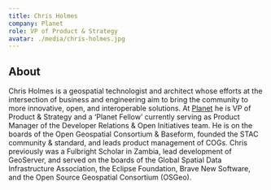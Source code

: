 ```yaml
---
title: Chris Holmes
company: Planet
role: VP of Product & Strategy
avatar: ./media/chris-holmes.jpg
---
```

## About

Chris Holmes is a geospatial technologist and architect whose efforts at the intersection of business and engineering aim to bring the community to more innovative, open, and interoperable solutions. At [Planet](https://www.planet.com/) he is VP of Product & Strategy and a ‘Planet Fellow’ currently serving as Product Manager of the Developer Relations & Open Initiatives team. He is on the boards of the Open Geospatial Consortium & Baseform, founded the STAC community & standard, and leads product management of COGs. Chris previously was a Fulbright Scholar in Zambia, lead development of GeoServer, and served on the boards of the Global Spatial Data Infrastructure Association, the Eclipse Foundation, Brave New Software, and the Open Source Geospatial Consortium (OSGeo).